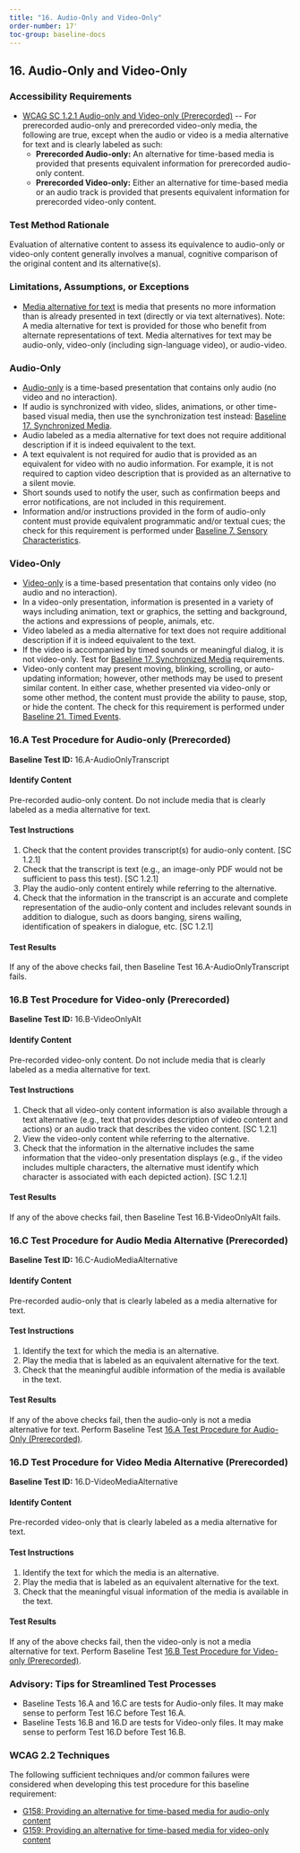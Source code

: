 ```yaml
---
title: "16. Audio-Only and Video-Only"
order-number: 17'
toc-group: baseline-docs
---
```


## 16. Audio-Only and Video-Only

### Accessibility Requirements

-   [WCAG SC 1.2.1 Audio-only and Video-only (Prerecorded)](https://www.w3.org/WAI/WCAG22/Understanding/audio-only-and-video-only-prerecorded) -- For prerecorded audio-only and prerecorded video-only media, the following are true, except when the audio or video is a media alternative for text and is clearly labeled as such:
    -   **Prerecorded Audio-only:** An alternative for time-based media is provided that presents equivalent information for prerecorded audio-only content.
    -   **Prerecorded Video-only:** Either an alternative for time-based media or an audio track is provided that presents equivalent information for prerecorded video-only content.

### Test Method Rationale

Evaluation of alternative content to assess its equivalence to audio-only or video-only content generally involves a manual, cognitive comparison of the original content and its alternative(s).

### Limitations, Assumptions, or Exceptions

-   [Media alternative for text](https://www.w3.org/TR/WCAG22/#dfn-media-alternative-for-text) is media that presents no more information than is already presented in text (directly or via text alternatives). Note: A media alternative for text is provided for those who benefit from alternate representations of text. Media alternatives for text may be audio-only, video-only (including sign-language video), or audio-video.

### Audio-Only

-   [Audio-only](https://www.w3.org/TR/WCAG22/#dfn-audio-only) is a time-based presentation that contains only audio (no video and no interaction).
-   If audio is synchronized with video, slides, animations, or other time-based visual media, then use the synchronization test instead: [Baseline 17. Synchronized Media](https://ictbaseline.access-board.gov/document-baselines/17SyncMediaDocs).
-   Audio labeled as a media alternative for text does not require additional description if it is indeed equivalent to the text.
-   A text equivalent is not required for audio that is provided as an equivalent for video with no audio information. For example, it is not required to caption video description that is provided as an alternative to a silent movie.
-   Short sounds used to notify the user, such as confirmation beeps and error notifications, are not included in this requirement.
-   Information and/or instructions provided in the form of audio-only content must provide equivalent programmatic and/or textual cues; the check for this requirement is performed under [Baseline 7. Sensory Characteristics](https://ictbaseline.access-board.gov/document-baselines/07SensoryDocs).

### Video-Only

-   [Video-only](https://www.w3.org/TR/WCAG22/#dfn-video-only) is a time-based presentation that contains only video (no audio and no interaction).
-   In a video-only presentation, information is presented in a variety of ways including animation, text or graphics, the setting and background, the actions and expressions of people, animals, etc.
-   Video labeled as a media alternative for text does not require additional description if it is indeed equivalent to the text.
-   If the video is accompanied by timed sounds or meaningful dialog, it is not video-only. Test for [Baseline 17. Synchronized Media](https://ictbaseline.access-board.gov/document-baselines/17SyncMediaDocs) requirements.
-   Video-only content may present moving, blinking, scrolling, or auto-updating information; however, other methods may be used to present similar content. In either case, whether presented via video-only or some other method, the content must provide the ability to pause, stop, or hide the content. The check for this requirement is performed under [Baseline 21. Timed Events](https://ictbaseline.access-board.gov/document-baselines/21TimedEventsDocs).

### 16.A Test Procedure for Audio-only (Prerecorded)

**Baseline Test ID:** 16.A-AudioOnlyTranscript

#### Identify Content

<p id="d16aIC">Pre-recorded audio-only content. Do not include media that is clearly labeled as a media alternative for text.</p>

#### Test Instructions

<ol id="d16aTI">
    <li id="d16aTI-1">Check that the content provides transcript(s) for audio-only content. [SC 1.2.1]</li>
    <li id="d16aTI-2">Check that the transcript is text (e.g., an image-only PDF would not be sufficient to pass this test). [SC 1.2.1]</li>
    <li id="d16aTI-3">Play the audio-only content entirely while referring to the alternative.</li>
    <li id="d16aTI-4">Check that the information in the transcript is an accurate and complete representation of the audio-only content and includes relevant sounds in addition to dialogue, such as doors banging, sirens wailing, identification of speakers in dialogue, etc. [SC 1.2.1]</li>
</ol>

#### Test Results

<p id="d16aTR">If any of the above checks fail, then Baseline Test 16.A-AudioOnlyTranscript fails.</p>

### 16.B Test Procedure for Video-only (Prerecorded)

**Baseline Test ID:** 16.B-VideoOnlyAlt

#### Identify Content

<p id="d16bIC">Pre-recorded video-only content. Do not include media that is clearly labeled as a media alternative for text.</p>

#### Test Instructions

<ol id="d16bTI">
    <li id="d16bTI-1">Check that all video-only content information is also available through a text alternative (e.g., text that provides description of video content and actions) or an audio track that describes the video content. [SC 1.2.1]</li>
    <li id="d16bTI-2">View the video-only content while referring to the alternative.</li>
    <li id="d16bTI-3">Check that the information in the alternative includes the same information that the video-only presentation displays (e.g., if the video includes multiple characters, the alternative must identify which character is associated with each depicted action). [SC 1.2.1]</li>
</ol>

#### Test Results

<p id="d16bTR">If any of the above checks fail, then Baseline Test 16.B-VideoOnlyAlt fails.</p>

### 16.C Test Procedure for Audio Media Alternative (Prerecorded)

**Baseline Test ID:** 16.C-AudioMediaAlternative

#### Identify Content

<p id="d16cIC">Pre-recorded audio-only that is clearly labeled as a media alternative for text.</p>

#### Test Instructions

<ol id="d16cTI">
    <li id="d16cTI-1">Identify the text for which the media is an alternative.</li>
    <li id="d16cTI-2">Play the media that is labeled as an equivalent alternative for the text.</li>
    <li id="d16cTI-3">Check that the meaningful audible information of the media is available in the text.</li>
</ol>

#### Test Results

<p id="d16cTR">If any of the above checks fail, then the audio-only is not a media alternative for text. Perform Baseline Test <a href="#16a-test-procedure-for-audio-only-prerecorded">16.A Test Procedure for Audio-Only (Prerecorded)</a>.</p>

### 16.D Test Procedure for Video Media Alternative (Prerecorded)

**Baseline Test ID:** 16.D-VideoMediaAlternative

#### Identify Content

<p id="d16dIC">Pre-recorded video-only that is clearly labeled as a media alternative for text.</p>

#### Test Instructions

<ol id="d16dTI">
    <li id="d16dTI-1">Identify the text for which the media is an alternative.</li>
    <li id="d16dTI-2">Play the media that is labeled as an equivalent alternative for the text.</li>
    <li id="d16dTI-3">Check that the meaningful visual information of the media is available in the text.</li>
</ol>

#### Test Results

<p id="d16dTR">If any of the above checks fail, then the video-only is not a media alternative for text. Perform Baseline Test <a href="#16b-test-procedure-for-video-only-prerecorded">16.B Test Procedure for Video-only (Prerecorded)</a>.</p>


### Advisory: Tips for Streamlined Test Processes

- Baseline Tests 16.A and 16.C are tests for Audio-only files. It may make sense to perform Test 16.C before Test 16.A.
- Baseline Tests 16.B and 16.D are tests for Video-only files. It may make sense to perform Test 16.D before Test 16.B.

### WCAG 2.2 Techniques

The following sufficient techniques and/or common failures were considered when developing this test procedure for this baseline requirement:

-   [G158: Providing an alternative for time-based media for audio-only content](https://www.w3.org/WAI/WCAG22/Techniques/general/G158)
-   [G159: Providing an alternative for time-based media for video-only content](https://www.w3.org/WAI/WCAG22/Techniques/general/G159)
